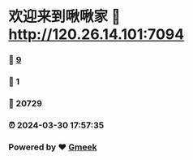 # 欢迎来到啾啾家 :link: http://120.26.14.101:7094 
### :page_facing_up: [9](http://120.26.14.101:7094/tag.html) 
### :speech_balloon: 1 
### :hibiscus: 20729 
### :alarm_clock: 2024-03-30 17:57:35 
### Powered by :heart: [Gmeek](https://github.com/Meekdai/Gmeek)
